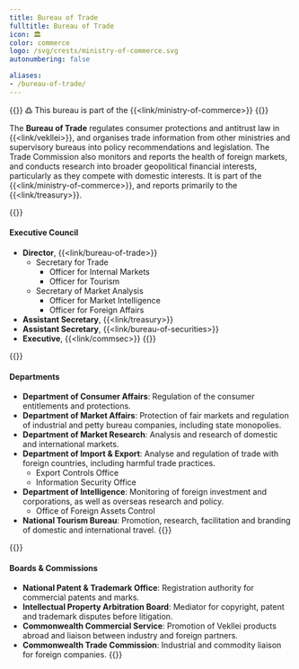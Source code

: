 ```yaml
---
title: Bureau of Trade
fulltitle: Bureau of Trade
icon: 🏛️
color: commerce
logo: /svg/crests/ministry-of-commerce.svg
autonumbering: false

aliases:
- /bureau-of-trade/
---
```

{{<note>}}
߷ This bureau is part of the {{<link/ministry-of-commerce>}}
{{</note>}}

The <span class="fi fi-min-commerce fis"></span> **Bureau of Trade** regulates consumer protections and antitrust law in {{<link/vekllei>}}, and organises trade information from other ministries and supervisory bureaus into policy recommendations and legislation. The Trade Commission also monitors and reports the health of foreign markets, and conducts research into broader geopolitical financial interests, particularly as they compete with domestic interests. It is part of the {{<link/ministry-of-commerce>}}, and reports primarily to the {{<link/treasury>}}.

{{<note panel>}}
#### Executive Council

* **Director**, {{<link/bureau-of-trade>}}
	* Secretary for Trade
		* Officer for Internal Markets
		* Officer for Tourism
	* Secretary of Market Analysis
		* Officer for Market Intelligence
		* Officer for Foreign Affairs
* **Assistant Secretary**, {{<link/treasury>}}
* **Assistant Secretary**, {{<link/bureau-of-securities>}}
* **Executive**, {{<link/commsec>}}
{{</note>}}

{{<note panel>}}
#### Departments

* **Department of Consumer Affairs**: Regulation of the consumer entitlements and protections.
* **Department of Market Affairs**: Protection of fair markets and regulation of industrial and petty bureau companies, including state monopolies.
* **Department of Market Research**: Analysis and research of domestic and international markets.
* **Department of Import & Export**: Analyse and regulation of trade with foreign countries, including harmful trade practices.
	* Export Controls Office
	* Information Security Office
* **Department of Intelligence**: Monitoring of foreign investment and corporations, as well as overseas research and policy.
	* Office of Foreign Assets Control
* **National Tourism Bureau**: Promotion, research, facilitation and branding of domestic and international travel.
{{</note>}}

{{<note panel>}}
#### Boards & Commissions

* **National Patent & Trademark Office**: Registration authority for commercial patents and marks.
* **Intellectual Property Arbitration Board**: Mediator for copyright, patent and trademark disputes before litigation.
* **Commonwealth Commercial Service**: Promotion of Vekllei products abroad and liaison between industry and foreign partners.
* **Commonwealth Trade Commission**: Industrial and commodity liaison for foreign companies.
{{</note>}}